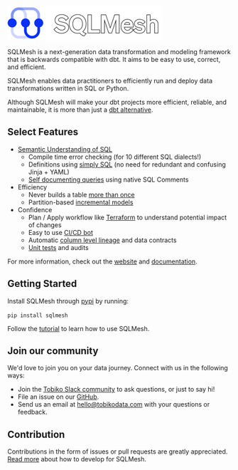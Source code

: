 ![SQLMesh logo](sqlmesh.png)

SQLMesh is a next-generation data transformation and modeling framework that is backwards compatible with dbt. It aims to be easy to use, correct, and efficient.

SQLMesh enables data practitioners to efficiently run and deploy data transformations written in SQL or Python.

Although SQLMesh will make your dbt projects more efficient, reliable, and maintainable, it is more than just a [dbt alternative](https://tobikodata.com/sqlmesh_for_dbt_1.html).

## Select Features
* [Semantic Understanding of SQL](https://tobikodata.com/semantic-understanding-of-sql.html)
    * Compile time error checking (for 10 different SQL dialects!)
    * Definitions using [simply SQL](https://sqlmesh.readthedocs.io/en/stable/concepts/models/sql_models/#sql-based-definition) (no need for redundant and confusing Jinja + YAML)
    * [Self documenting queries](https://tobikodata.com/metadata-everywhere.html) using native SQL Comments
* Efficiency
    * Never builds a table [more than once](https://tobikodata.com/simplicity-or-efficiency-how-dbt-makes-you-choose.html)
    * Partition-based [incremental models](https://tobikodata.com/correctly-loading-incremental-data-at-scale.html)
* Confidence
    * Plan / Apply workflow like [Terraform](https://www.terraform.io/) to understand potential impact of changes
    * Easy to use [CI/CD bot](https://sqlmesh.readthedocs.io/en/stable/integrations/github/)
    * Automatic [column level lineage](https://tobikodata.com/automatically-detecting-breaking-changes-in-sql-queries.html) and data contracts
    * [Unit tests](https://tobikodata.com/we-need-even-greater-expectations.html) and audits

For more information, check out the [website](https://sqlmesh.com) and [documentation](https://sqlmesh.readthedocs.io/en/stable/).

## Getting Started
Install SQLMesh through [pypi](https://pypi.org/project/sqlmesh/) by running:

```pip install sqlmesh```

Follow the [tutorial](https://sqlmesh.readthedocs.io/en/stable/quick_start/) to learn how to use SQLMesh.

## Join our community
We'd love to join you on your data journey. Connect with us in the following ways:

* Join the [Tobiko Slack community](https://tobikodata.com/slack) to ask questions, or just to say hi!
* File an issue on our [GitHub](https://github.com/TobikoData/sqlmesh/issues/new).
* Send us an email at [hello@tobikodata.com](mailto:hello@tobikodata.com) with your questions or feedback.

## Contribution
Contributions in the form of issues or pull requests are greatly appreciated. [Read more](https://sqlmesh.readthedocs.io/en/stable/development/) about how to develop for SQLMesh.

